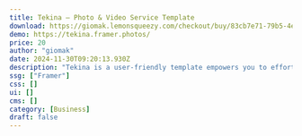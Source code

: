 ```yaml
---
title: Tekina — Photo & Video Service Template
download: https://giomak.lemonsqueezy.com/checkout/buy/83cb7e71-79b5-4e53-9be5-50828c9af50f
demo: https://tekina.framer.photos/
price: 20
author: "giomak"
date: 2024-11-30T09:20:13.930Z
description: "Tekina is a user-friendly template empowers you to effortlessly create a stunning website that reflects your unique brand identity."
ssg: ["Framer"]
css: []
ui: []
cms: []
category: [Business]
draft: false
---
```

